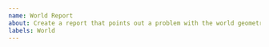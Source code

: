 ```yaml
---
name: World Report
about: Create a report that points out a problem with the world geometry or props within it.
labels: World
---
```

<!--
Thank you for filing a world report! 🐛 Please provide a short summary of the problem with the world,
along with any information you feel relevant to pointing out the issue.
-->

